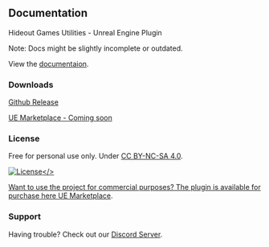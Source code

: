 ## Documentation

Hideout Games Utilities - Unreal Engine Plugin

Note: Docs might be slightly incomplete or outdated.

View the [documentaion](https://prestigebr.github.io/HGUtilities/).

### Downloads

[Github Release](https://github.com/PrestigeBR/HGUtilities/releases)

[UE Marketplace - Coming soon](https://github.com/PrestigeBR/HGUtilities/releases)

### License

Free for personal use only. Under [CC BY-NC-SA 4.0](https://github.com/PrestigeBR/HGUtilities/blob/main/LICENSE.md).

<a href="https://github.com/PrestigeBR/HGUtilities/blob/main/LICENSE.md"><img src="https://licensebuttons.net/l/by-nc-sa/4.0/88x31.png" alt="License"/></>

Want to use the project for commercial purposes?
The plugin is available for purchase here [UE Marketplace](https://github.com/PrestigeBR/HGUtilities/releases).

### Support

Having trouble? Check out our [Discord Server](http://hideout.no).
